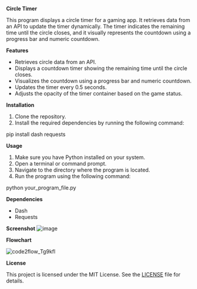**Circle Timer**

This program displays a circle timer for a gaming app. It retrieves data from an API to update the timer dynamically. The timer indicates the remaining time until the circle closes, and it visually represents the countdown using a progress bar and numeric countdown.

**Features**

-   Retrieves circle data from an API.
-   Displays a countdown timer showing the remaining time until the circle closes.
-   Visualizes the countdown using a progress bar and numeric countdown.
-   Updates the timer every 0.5 seconds.
-   Adjusts the opacity of the timer container based on the game status.

**Installation**

1.  Clone the repository.
2.  Install the required dependencies by running the following command:

pip install dash requests

**Usage**

1.  Make sure you have Python installed on your system.
2.  Open a terminal or command prompt.
3.  Navigate to the directory where the program is located.
4.  Run the program using the following command:

python your_program_file.py

**Dependencies**

-   Dash
-   Requests

**Screenshot**
![image](https://github.com/NotJeket/PUBGm-Circle-Timer/assets/37781149/39061206-be10-4d36-ab86-6aa3767ef634)

**Flowchart**

![code2flow_Tg9kfl](https://github.com/NotJeket/PUBGm-Circle-Timer/assets/37781149/a47dc74a-3070-49d9-953d-649d7e483b54)



**License**

This project is licensed under the MIT License. See the [LICENSE](https://github.com/NotJeket/PUBGm-Circle-Timer/blob/main/LICENSE) file for details.
